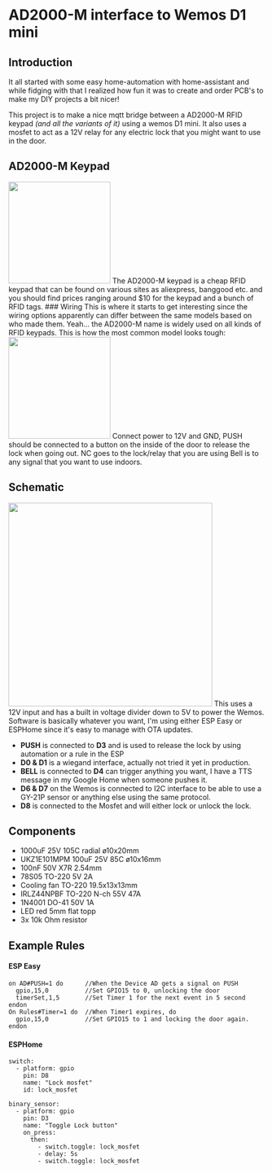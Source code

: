 # AD2000-M interface to Wemos D1 mini

## Introduction
It all started with some easy home-automation with home-assistant and while fidging with that I realized how fun it was to create and order PCB's to make my DIY projects a bit nicer!

This project is to make a nice mqtt bridge between a AD2000-M RFID keypad _(and all the variants of it)_ using a wemos D1 mini. It also uses a mosfet to act as a 12V relay for any electric lock that you might want to use in the door.

## AD2000-M Keypad
<img src="https://www.image-tmart.com/prodimgs_v2/8/8602/5094/86025094/AD2000M-Security-RFID-Proximity-Entry-Door-Lock-Access-Control-System_800x800.jpg?1495509344" width="200" height="200" />
The AD2000-M keypad is a cheap RFID keypad that can be found on various sites as aliexpress, banggood etc. and you should find prices ranging around $10 for the keypad and a bunch of RFID tags.
### Wiring
This is where it starts to get interesting since the wiring options apparently can differ between the same models based on who made them. Yeah... the AD2000-M name is widely used on all kinds of RFID keypads. This is how the most common model looks tough:
<img src="https://i.imgur.com/xYjru7m.jpg" width="200" height="200" />
Connect power to 12V and GND, 
PUSH should be connected to a button on the inside of the door to release the lock when going out.
NC goes to the lock/relay that you are using
Bell is to any signal that you want to use indoors.

## Schematic
<img src="https://i.imgur.com/HWfGYz1.png" width="400" height="400" />
This uses a 12V input and has a built in voltage divider down to 5V to power the Wemos. Software is basically whatever you want, I'm using either ESP Easy or ESPHome since it's easy to manage with OTA updates.

* **PUSH** is connected to **D3** and is used to release the lock by using automation or a rule in the ESP  
* **D0 & D1** is a wiegand interface, actually not tried it yet in production.  
* **BELL** is connected to **D4** can trigger anything you want, I have a TTS message in my Google Home when someone pushes it.  
* **D6 & D7** on the Wemos is connected to I2C interface to be able to use a GY-21P sensor or anything else using the same protocol.  
* **D8** is connected to the Mosfet and will either lock or unlock the lock.  

## Components
- 1000uF 25V 105C radial ø10x20mm  
- UKZ1E101MPM 100uF 25V 85C ø10x16mm  
- 100nF 50V X7R 2.54mm  
- 78S05 TO-220 5V 2A  
- Cooling fan TO-220 19.5x13x13mm  
- IRLZ44NPBF TO-220 N-ch 55V 47A  
- 1N4001 DO-41 50V 1A  
- LED red 5mm flat topp  
- 3x 10k Ohm resistor  

## Example Rules

#### ESP Easy
```
on AD#PUSH=1 do      //When the Device AD gets a signal on PUSH
  gpio,15,0          //Set GPIO15 to 0, unlocking the door
  timerSet,1,5       //Set Timer 1 for the next event in 5 second
endon
On Rules#Timer=1 do  //When Timer1 expires, do
  gpio,15,0          //Set GPIO15 to 1 and locking the door again.
endon
```

#### ESPHome
```
switch:
  - platform: gpio
    pin: D8
    name: "Lock mosfet"
    id: lock_mosfet

binary_sensor:
  - platform: gpio
    pin: D3
    name: "Toggle Lock button"
    on_press:
      then:
        - switch.toggle: lock_mosfet
        - delay: 5s
        - switch.toggle: lock_mosfet
```
